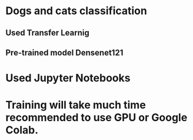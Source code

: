 # Dogs and cats classification

## Used Transfer Learnig 
## Pre-trained model Densenet121

# Used Jupyter Notebooks
# Training will take much time recommended to use GPU or Google Colab. 

